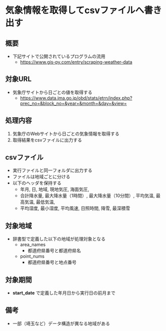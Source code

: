 # 気象情報を取得してcsvファイルへ書き出す

## 概要
* 下記サイトで公開されているプログラムの流用
  * https://www.gis-py.com/entry/scraping-weather-data

## 対象URL
* 気象庁サイトから日ごとの値を取得する
  * https://www.data.jma.go.jp/obd/stats/etrn/index.php?prec_no=&block_no=&year=&month=&day=&view=

## 処理内容
1. 気象庁のWebサイトから日ごとの気象情報を取得する
2. 取得結果をcsvファイルに出力する

## csvファイル
* 実行ファイルと同一フォルダに出力する
* ファイルは地域ごとに分ける
* 以下のヘッダを保持する
  * 年月, 日, 地域, 現地気圧, 海面気圧,
  * 合計降水量, 最大降水量（1時間）, 最大降水量（10分間）, 平均気温, 最高気温, 最低気温,
  * 平均湿度, 最小湿度, 平均風速, 日照時間, 降雪, 最深積雪

## 対象地域
* 辞書型で定義した以下の地域が処理対象となる
  * area_names
    * 都道府県番号と都道府県名
  * point_nums
    * 都道府県番号と地点番号

## 対象期間
* __start_date__ で定義した年月日から実行日の前月まで

## 備考
* 一部（埼玉など）データ構造が異なる地域がある
